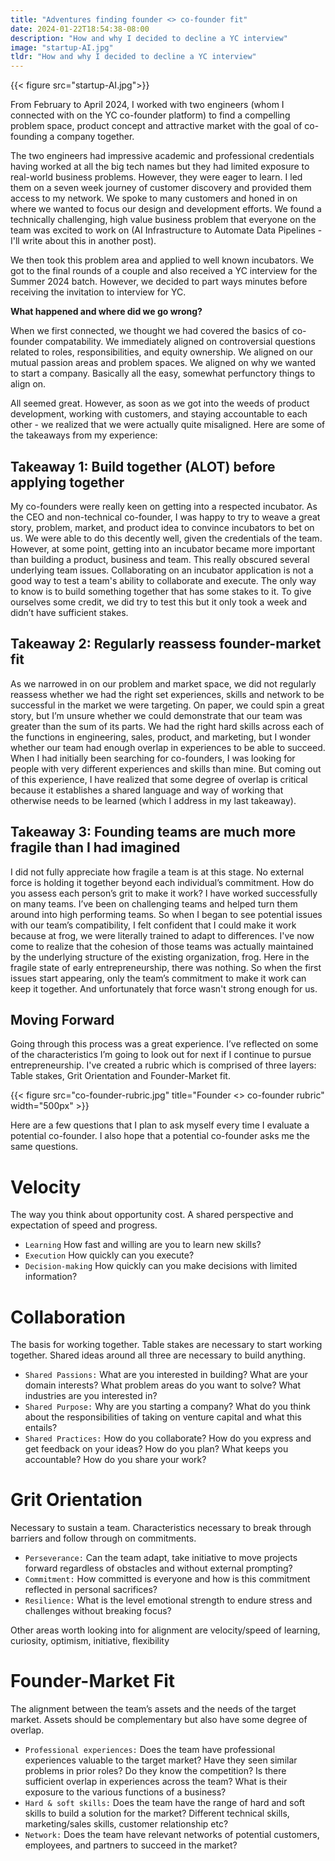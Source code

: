 ```yaml
---
title: "Adventures finding founder <> co-founder fit"
date: 2024-01-22T18:54:38-08:00
description: "How and why I decided to decline a YC interview"
image: "startup-AI.jpg"
tldr: "How and why I decided to decline a YC interview"
---
```


{{< figure src="startup-AI.jpg">}}

From February to April 2024, I worked with two engineers (whom I connected with on the YC co-founder platform) to find a compelling problem space, product concept and attractive market with the goal of co-founding a company together.

The two engineers had impressive academic and professional credentials having worked at all the big tech names but they had limited exposure to real-world business problems. However, they were eager to learn. I led them on a seven week journey of customer discovery and provided them access to my network. We spoke to many customers and honed in on where we wanted to focus our design and development efforts. We found a technically challenging, high value business problem that everyone on the team was excited to work on (AI Infrastructure to Automate Data Pipelines - I'll write about this in another post).

We then took this problem area and applied to well known incubators. We got to the final rounds of a couple and also received a YC interview for the Summer 2024 batch. However, we decided to part ways minutes before receiving the invitation to interview for YC.

**What happened and where did we go wrong?**

When we first connected, we thought we had covered the basics of co-founder compatability. We immediately aligned on controversial questions related to roles, responsibilities, and equity ownership. We aligned on our mutual passion areas and problem spaces. We aligned on why we wanted to start a company. Basically all the easy, somewhat perfunctory things to align on.

All seemed great. However, as soon as we got into the weeds of product development, working with customers, and staying accountable to each other - we realized that we were actually quite misaligned. Here are some of the takeaways from my experience:
 
## Takeaway 1: Build together (ALOT) before applying together

My co-founders were really keen on getting into a respected incubator. As the CEO and non-technical co-founder, I was happy to try to weave a great story, problem, market, and product idea to convince incubators to bet on us. We were able to do this decently well, given the credentials of the team. However, at some point, getting into an incubator became more important than building a product, business and team. This really obscured several underlying team issues. Collaborating on an incubator application is not a good way to test a team's ability to collaborate and execute. The only way to know is to build something together that has some stakes to it. To give ourselves some credit, we did try to test this but it only took a week and didn’t have sufficient stakes. 

## Takeaway 2: Regularly reassess founder-market fit 

As we narrowed in on our problem and market space, we did not regularly reassess whether we had the right set experiences, skills and network to be successful in the market we were targeting. On paper, we could spin a great story, but I’m unsure whether we could demonstrate that our team was greater than the sum of its parts. We had the right hard skills across each of the functions in engineering, sales, product, and marketing, but I wonder whether our team had enough overlap in experiences to be able to succeed. When I had initially been searching for co-founders, I was looking for people with very different experiences and skills than mine. But coming out of this experience, I have realized that some degree of overlap is critical because it establishes a shared language and way of working that otherwise needs to be learned (which I address in my last takeaway).

## Takeaway 3: Founding teams are much more fragile than I had imagined

I did not fully appreciate how fragile a team is at this stage. No external force is holding it together beyond each individual’s commitment. How do you assess each person’s grit to make it work? I have worked successfully on many teams. I’ve been on challenging teams and helped turn them around into high performing teams. So when I began to see potential issues with our team’s compatibility, I felt confident that I could make it work because at frog, we were literally trained to adapt to differences. I've now come to realize that the cohesion of those teams was actually maintained by the underlying structure of the existing organization, frog. Here in the fragile state of early entrepreneurship, there was nothing. So when the first issues start appearing, only the team’s commitment to make it work can keep it together. And unfortunately that force wasn't strong enough for us.

## Moving Forward

Going through this process was a great experience. I’ve reflected on some of the characteristics I’m going to look out for next if I continue to pursue entrepreneurship. I've created a rubric which is comprised of three layers: Table stakes, Grit Orientation and Founder-Market fit. 

{{< figure src="co-founder-rubric.jpg" title="Founder <> co-founder rubric" width="500px" >}}

Here are a few questions that I plan to ask myself every time I evaluate a potential co-founder. I also hope that a potential co-founder asks me the same questions.

# Velocity
The way you think about opportunity cost. A shared perspective and expectation of speed and progress.
- `Learning` How fast and willing are you to learn new skills?
- `Execution` How quickly can you execute?
- `Decision-making` How quickly can you make decisions with limited information?

# Collaboration 
The basis for working together. Table stakes are necessary to start working together. Shared ideas around all three are necessary to build anything.
- `Shared Passions:` What are you interested in building? What are your domain interests? What problem areas do you want to solve? What industries are you interested in?
- `Shared Purpose:` Why are you starting a company? What do you think about the responsibilities of taking on venture capital and what this entails?
- `Shared Practices:` How do you collaborate? How do you express and get feedback on your ideas? How do you plan? What keeps you accountable? How do you share your work?

# Grit Orientation 
Necessary to sustain a team. Characteristics necessary to break through barriers and follow through on commitments.
- `Perseverance:` Can the team adapt, take initiative to move projects forward regardless of obstacles and without external prompting?
- `Commitment:` How committed is everyone and how is this commitment reflected in personal sacrifices?
- `Resilience:` What is the level emotional strength to endure stress and challenges without breaking focus?

Other areas worth looking into for alignment are velocity/speed of learning, curiosity, optimism, initiative, flexibility

# Founder-Market Fit
The alignment between the team’s assets and the needs of the target market. Assets should be complementary but also have some degree of overlap.
- `Professional experiences:` Does the team have professional experiences valuable to the target market? Have they seen similar problems in prior roles? Do they know the competition? Is there sufficient overlap in experiences across the team? What is their exposure to the various functions of a business?
- `Hard & soft skills:` Does the team have the range of hard and soft skills to build a solution for the market? Different technical skills, marketing/sales skills, customer relationship etc?
- `Network:` Does the team have relevant networks of potential customers, employees, and partners to succeed in the market? 

 
